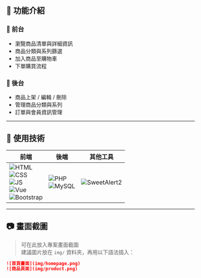 ## 📌 功能介紹
### 🔹 前台
- 瀏覽商品清單與詳細資訊
- 商品分類與系列篩選
- 加入商品至購物車
- 下單購買流程
### 🔹 後台
- 商品上架 / 編輯 / 刪除
- 管理商品分類與系列
- 訂單與會員資訊管理

---

## 🔧 使用技術

| 前端             | 後端        | 其他工具       |
|------------------|-------------|----------------|
| ![HTML](https://img.shields.io/badge/-HTML5-E34F26?logo=html5&logoColor=fff&style=flat) <br> ![CSS](https://img.shields.io/badge/-CSS3-1572B6?logo=css3&logoColor=fff&style=flat) <br> ![JS](https://img.shields.io/badge/-JavaScript-F7DF1E?logo=javascript&logoColor=000&style=flat) <br> ![Vue](https://img.shields.io/badge/-Vue.js-4FC08D?logo=vue.js&logoColor=fff&style=flat) <br> ![Bootstrap](https://img.shields.io/badge/-Bootstrap-7952B3?logo=bootstrap&logoColor=fff&style=flat) | ![PHP](https://img.shields.io/badge/-PHP-777BB4?logo=php&logoColor=fff&style=flat) <br> ![MySQL](https://img.shields.io/badge/-MySQL-4479A1?logo=mysql&logoColor=fff&style=flat) | ![SweetAlert2](https://img.shields.io/badge/-SweetAlert2-FF6F61?logo=sweetalert2&logoColor=fff&style=flat) |



---

## 📷 畫面截圖

> 可在此放入專案畫面截圖  
> 建議圖片放在 `img/` 資料夾，再用以下語法插入：

```markdown
![首頁畫面](img/homepage.png)
![商品頁面](img/product.png)
